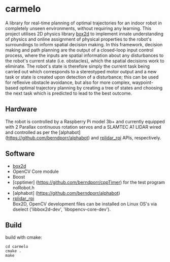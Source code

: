 # carmelo
 A library for real-time planning of optimal trajectories for an indoor robot in completely unseen environments, without requiring any learning. This project utilises 2D physics library [box2d](https://github.com/erincatto/box2d) to implement innate understanding of physics and online assignment of physical properties to the robot's surroundings to inform spatial decision making. In this framework, decision making and path planning are the output of a closed-loop input control process, where the inputs are spatial information about any disturbances to the robot's current state (i.e. obstacles), which the spatial decisions work to eliminate. The robot's state is therefore simply the current task being carried out which corresponds to a stereotyped motor output and a new task or state is created upon detection of a disturbance; this can be used for reflexive obstacle avoidance, but also for more complex, waypoint-based optimal trajectory planning by creating a tree of states and choosing the next task which is predicted to lead to the best outcome.
 
## Hardware

The robot is controlled by a Raspberry Pi model 3b+ and currently equipped with 2 Parallax continuous rotation servos and a SLAMTEC A1 LIDAR wired and controlled as per the [alphabot] (https://github.com/berndporr/alphabot) and [rplidar_rpi](https://github.com/berndporr/rplidar_rpi) APIs, respectively.
 
## Software 

- [box2d](https://github.com/erincatto/box2d)
- OpenCV Core module
- Boost
- [cpptimer] (https://github.com/berndporr/cppTimer) for the test program noRobot.h
- [alphabot] (https://github.com/berndporr/alphabot)
- [rplidar_rpi](https://github.com/berndporr/rplidar_rpi)  
Box2D, OpenCV development files can be installed on Linux OS's via dselect ('libbox2d-dev', 'libopencv-core-dev').

## Build

build with cmake:
```
cd carmelo
cmake .
make
```



